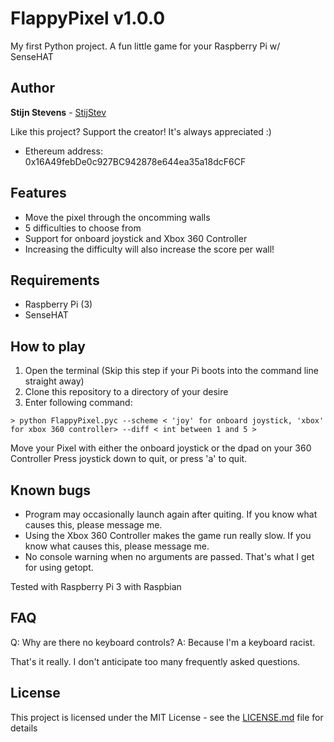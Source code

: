 # FlappyPixel v1.0.0

My first Python project. A fun little game for your Raspberry Pi w/ SenseHAT

## Author

**Stijn Stevens** - [StijStev](https://github.com/stijstev)

Like this project? Support the creator! It's always appreciated :)
* Ethereum address: 0x16A49febDe0c927BC942878e644ea35a18dcF6CF

## Features

* Move the pixel through the oncomming walls
* 5 difficulties to choose from
* Support for onboard joystick and Xbox 360 Controller
* Increasing the difficulty will also increase the score per wall!

## Requirements

* Raspberry Pi (3)
* SenseHAT

## How to play

1. Open the terminal (Skip this step if your Pi boots into the command line straight away)
2. Clone this repository to a directory of your desire
3. Enter following command: 

```shell
> python FlappyPixel.pyc --scheme < 'joy' for onboard joystick, 'xbox' for xbox 360 controller> --diff < int between 1 and 5 >
```

Move your Pixel with either the onboard joystick or the dpad on your 360 Controller
Press joystick down to quit, or press 'a' to quit.

## Known bugs

* Program may occasionally launch again after quiting. If you know what causes this, please message me.
* Using the Xbox 360 Controller makes the game run really slow. If you know what causes this, please message me.
* No console warning when no arguments are passed. That's what I get for using getopt.

Tested with Raspberry Pi 3 with Raspbian

## FAQ

Q: Why are there no keyboard controls?
A: Because I'm a keyboard racist.

That's it really. I don't anticipate too many frequently asked questions.

## License

This project is licensed under the MIT License - see the [LICENSE.md](LICENSE.md) file for details






